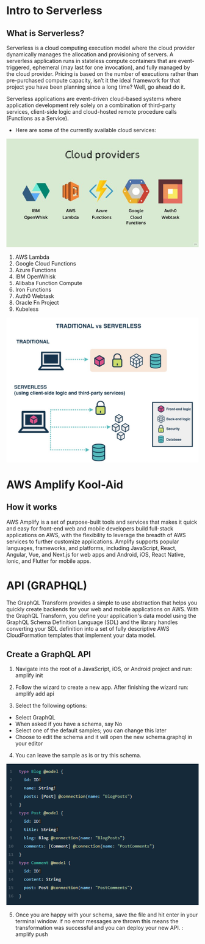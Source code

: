 # Intro to Serverless

## What is Serverless?

Serverless is a cloud computing execution model where the cloud provider dynamically manages the allocation and provisioning of servers. A serverless application runs in stateless compute containers that are event-triggered, ephemeral (may last for one invocation), and fully managed by the cloud provider. Pricing is based on the number of executions rather than pre-purchased compute capacity, isn’t it the ideal framework for that project you have been planning since a long time? Well, go ahead do it.

Serverless applications are event-driven cloud-based systems where application development rely solely on a combination of third-party services, client-side logic and cloud-hosted remote procedure calls (Functions as a Service).

- Here are some of the currently available cloud services:

![image](../img/cloud.jpeg)

1. AWS Lambda
2. Google Cloud Functions
3. Azure Functions
4. IBM OpenWhisk
5. Alibaba Function Compute
6. Iron Functions
7. Auth0 Webtask
8. Oracle Fn Project
9. Kubeless


![image](../img/TvsS.jpeg)

# AWS Amplify Kool-Aid

## How it works

AWS Amplify is a set of purpose-built tools and services that makes it quick and easy for front-end web and mobile developers build full-stack applications on AWS, with the flexibility to leverage the breadth of AWS services to further customize applications. Amplify supports popular languages, frameworks, and platforms, including JavaScript, React, Angular, Vue, and Next.js for web apps and Android, iOS, React Native, Ionic, and Flutter for mobile apps.

# API (GRAPHQL)

The GraphQL Transform provides a simple to use abstraction that helps you quickly create backends for your web and mobile applications on AWS. With the GraphQL Transform, you define your application's data model using the GraphQL Schema Definition Language (SDL) and the library handles converting your SDL definition into a set of fully descriptive AWS CloudFormation templates that implement your data model.

## Create a GraphQL API

1. Navigate into the root of a JavaScript, iOS, or Android project and run: amplify init

2. Follow the wizard to create a new app. After finishing the wizard run: amplify add api

3. Select the following options:

- Select GraphQL
- When asked if you have a schema, say No
- Select one of the default samples; you can change this later
- Choose to edit the schema and it will open the new schema.graphql in your editor

4. You can leave the sample as is or try this schema.

![image](../img/scema.PNG)

5. Once you are happy with your schema, save the file and hit enter in your terminal window. if no error messages are thrown this means the transformation was successful and you can deploy your new API. : amplify push